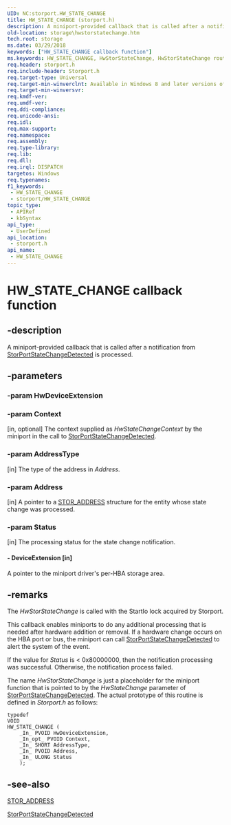 ```yaml
---
UID: NC:storport.HW_STATE_CHANGE
title: HW_STATE_CHANGE (storport.h)
description: A miniport-provided callback that is called after a notification from StorPortStateChangeDetected is processed.
old-location: storage\hwstorstatechange.htm
tech.root: storage
ms.date: 03/29/2018
keywords: ["HW_STATE_CHANGE callback function"]
ms.keywords: HW_STATE_CHANGE, HwStorStateChange, HwStorStateChange routine [Storage Devices], storage.hwstorstatechange, storport/HwStorStateChange
req.header: storport.h
req.include-header: Storport.h
req.target-type: Universal
req.target-min-winverclnt: Available in Windows 8 and later versions of Windows.
req.target-min-winversvr: 
req.kmdf-ver: 
req.umdf-ver: 
req.ddi-compliance: 
req.unicode-ansi: 
req.idl: 
req.max-support: 
req.namespace: 
req.assembly: 
req.type-library: 
req.lib: 
req.dll: 
req.irql: DISPATCH
targetos: Windows
req.typenames: 
f1_keywords:
 - HW_STATE_CHANGE
 - storport/HW_STATE_CHANGE
topic_type:
 - APIRef
 - kbSyntax
api_type:
 - UserDefined
api_location:
 - storport.h
api_name:
 - HW_STATE_CHANGE
---
```


# HW_STATE_CHANGE callback function


## -description

A miniport-provided callback that is called  after a notification from <a href="/windows-hardware/drivers/ddi/storport/nf-storport-storportstatechangedetected"> StorPortStateChangeDetected</a> is processed.

## -parameters

### -param HwDeviceExtension

### -param Context 

[in, optional]
The context supplied as <i>HwStateChangeContext</i> by the miniport in the call to <a href="/windows-hardware/drivers/ddi/storport/nf-storport-storportstatechangedetected"> StorPortStateChangeDetected</a>.

### -param AddressType 

[in]
The type of the address in <i>Address</i>.

### -param Address 

[in]
A pointer to a <a href="/windows-hardware/drivers/ddi/scsi/ns-scsi-_stor_address">STOR_ADDRESS</a> structure for the entity whose state change was processed.

### -param Status 

[in]
The processing status for the state change notification.


#### - DeviceExtension [in]

A pointer to the miniport driver's per-HBA storage area.

## -remarks

The <i>HwStorStateChange</i> is called with the StartIo lock acquired by Storport.

This callback enables miniports to do any additional processing that is needed after hardware addition or removal. If a hardware change occurs on the HBA port or bus, the miniport can call <a href="/windows-hardware/drivers/ddi/storport/nf-storport-storportstatechangedetected"> StorPortStateChangeDetected</a> to alert the system of the event.

If the value for <i>Status</i> is  < 0x80000000, then the notification processing was successful. Otherwise, the notification process failed.

The name <i>HwStorStateChange</i> is just a placeholder for the miniport function that is pointed to by the <i>HwStateChange</i> parameter of  <a href="/windows-hardware/drivers/ddi/storport/nf-storport-storportstatechangedetected"> StorPortStateChangeDetected</a>. The actual prototype of this routine is defined in <i>Storport.h</i> as follows:


```
typedef
VOID
HW_STATE_CHANGE (
    _In_ PVOID HwDeviceExtension,
    _In_opt_ PVOID Context,
    _In_ SHORT AddressType,
    _In_ PVOID Address,
    _In_ ULONG Status
    );
```

## -see-also

<a href="/windows-hardware/drivers/ddi/scsi/ns-scsi-_stor_address">STOR_ADDRESS</a>



<a href="/windows-hardware/drivers/ddi/storport/nf-storport-storportstatechangedetected"> StorPortStateChangeDetected</a>

